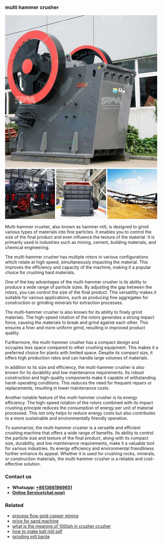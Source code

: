 <h3>multi hammer crusher</h3><img src='1706766978.jpg' alt=''><p>Multi-hammer crusher, also known as hammer mill, is designed to grind various types of materials into fine particles. It enables you to control the size of the final product and even influence the texture of the material. It is primarily used in industries such as mining, cement, building materials, and chemical engineering.</p><p>The multi-hammer crusher has multiple rotors in various configurations which rotate at high speed, simultaneously impacting the material. This improves the efficiency and capacity of the machine, making it a popular choice for crushing hard materials.</p><p>One of the key advantages of the multi-hammer crusher is its ability to produce a wide range of particle sizes. By adjusting the gap between the rotors, you can control the size of the final product. This versatility makes it suitable for various applications, such as producing fine aggregates for construction or grinding minerals for extraction processes.</p><p>The multi-hammer crusher is also known for its ability to finely grind materials. The high-speed rotation of the rotors generates a strong impact force, causing the materials to break and grind against each other. This ensures a finer and more uniform grind, resulting in improved product quality.</p><p>Furthermore, the multi-hammer crusher has a compact design and occupies less space compared to other crushing equipment. This makes it a preferred choice for plants with limited space. Despite its compact size, it offers high production rates and can handle large volumes of materials.</p><p>In addition to its size and efficiency, the multi-hammer crusher is also known for its durability and low maintenance requirements. Its robust construction and high-quality components make it capable of withstanding harsh operating conditions. This reduces the need for frequent repairs or replacements, resulting in lower maintenance costs.</p><p>Another notable feature of the multi-hammer crusher is its energy efficiency. The high-speed rotation of the rotors combined with its impact crushing principle reduces the consumption of energy per unit of material processed. This not only helps to reduce energy costs but also contributes to a more sustainable and environmentally friendly operation.</p><p>To summarize, the multi-hammer crusher is a versatile and efficient crushing machine that offers a wide range of benefits. Its ability to control the particle size and texture of the final product, along with its compact size, durability, and low maintenance requirements, make it a valuable tool for various industries. Its energy efficiency and environmental friendliness further enhance its appeal. Whether it is used for crushing rocks, minerals, or construction materials, the multi-hammer crusher is a reliable and cost-effective solution.</p><h3>Contact us</h3><ul><li><strong>Whatsapp:&nbsp;<a href="https://wa.me/8613661969651">+8613661969651</a></strong></li><li><a href="https://swt.shibang-china.com/?git&amp;zhl&amp;multi hammer crusher"><strong>Online Service(chat now)</strong></a></li></ul><h3>Related</h3><ul><li><a href='process flow gold copper mining.md'>process flow gold copper mining</a></li><li><a href='price for sand machine.md'>price for sand machine</a></li><li><a href='what is the meaning of 100tph in crusher crusher.md'>what is the meaning of 100tph in crusher crusher</a></li><li><a href='how to make ball mill pdf.md'>how to make ball mill pdf</a></li><li><a href='grinding mill barite.md'>grinding mill barite</a></li></ul>